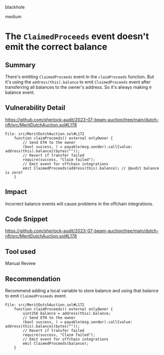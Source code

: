 blackhole

medium

# The `ClaimedProceeds` event doesn't emit the correct balance


## Summary

There's emitting `ClaimedProceeds` event in the `claimProceeds` function.
But it's using the `address(this).balance` to emit `ClaimedProceeds` event after transferring all balances to the owner's address.
So it's always making `0` balance event.


## Vulnerability Detail

https://github.com/sherlock-audit/2023-07-beam-auction/tree/main/dutch-nft/src/MeritDutchAuction.sol#L178

```solidity
File: src/MeritDutchAuction.sol#L172
    function claimProceeds() external onlyOwner {
        // Send ETH to the owner
        (bool success, ) = payable(msg.sender).call{value: address(this).balance}(bytes(""));
        // Revert if transfer failed
        require(success, "Claim failed");
        // Emit event for offchain integrations
        emit ClaimedProceeds(address(this).balance); // @audit balance is zero?
    }
```

## Impact

Incorrect balance events will cause problems in the offchain integrations.

## Code Snippet

https://github.com/sherlock-audit/2023-07-beam-auction/tree/main/dutch-nft/src/MeritDutchAuction.sol#L178

## Tool used

Manual Review

## Recommendation

Recommend adding a local variable to store balance and using that balance to emit `ClaimedProceeds` event.

```solidity
File: src/MeritDutchAuction.sol#L172
    function claimProceeds() external onlyOwner {
        uint256 balance = address(this).balance;
        // Send ETH to the owner
        (bool success, ) = payable(msg.sender).call{value: address(this).balance}(bytes(""));
        // Revert if transfer failed
        require(success, "Claim failed");
        // Emit event for offchain integrations
        emit ClaimedProceeds(balance);
    }
```